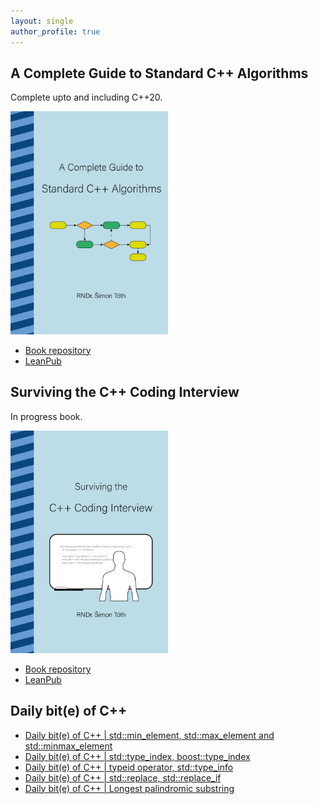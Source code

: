 ```yaml
---
layout: single
author_profile: true
---
```


## A Complete Guide to Standard C++ Algorithms

Complete upto and including C++20.

[<img src="assets/images/book_algorithms_cover.png" width="50%">](https://leanpub.com/cpp-algorithms-guide)

- [Book repository](https://github.com/HappyCerberus/book-cpp-algorithms)
- [LeanPub](https://leanpub.com/cpp-algorithms-guide)

## Surviving the C++ Coding Interview

In progress book.

[<img src="assets/images/book_coding_interview_cover.png" width="50%">](https://leanpub.com/cpp-coding-interview)

- [Book repository](https://leanpub.com/cpp-coding-interview)
- [LeanPub](https://leanpub.com/cpp-coding-interview)

## Daily bit(e) of C++

<ul>
<!-- SUBSTACK:START --><li><a href="https://simontoth.substack.com/p/daily-bite-of-c-stdmin_element-stdmax_element">Daily bit&lpar;e&rpar; of C++ | std::min_element, std::max_element and std::minmax_element</a></li><li><a href="https://simontoth.substack.com/p/daily-bite-of-c-stdtype_index-boosttype_index">Daily bit&lpar;e&rpar; of C++ | std::type_index, boost::type_index</a></li><li><a href="https://simontoth.substack.com/p/daily-bite-of-c-typeid-operator-stdtype_info">Daily bit&lpar;e&rpar; of C++ | typeid operator, std::type_info</a></li><li><a href="https://simontoth.substack.com/p/daily-bite-of-c-stdreplace-stdreplace_if">Daily bit&lpar;e&rpar; of C++ | std::replace, std::replace_if</a></li><li><a href="https://simontoth.substack.com/p/daily-bite-of-c-longest-palindromic">Daily bit&lpar;e&rpar; of C++ | Longest palindromic substring</a></li><!-- SUBSTACK:END -->
</ul>